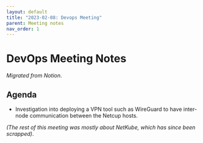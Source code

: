 ```yaml
---
layout: default
title: "2023-02-08: Devops Meeting"
parent: Meeting notes
nav_order: 1
---
```


# DevOps Meeting Notes

*Migrated from Notion*.

## Agenda

- Investigation into deploying a VPN tool such as WireGuard to have inter-node
  communication between the Netcup hosts.

*(The rest of this meeting was mostly about NetKube, which has since been
scrapped)*.


<!-- vim: set textwidth=80 sw=2 ts=2: -->
